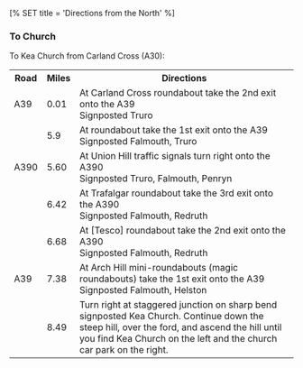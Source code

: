 [% SET title = 'Directions from the North' %]

### To Church ###

To Kea Church from Carland Cross (A30):

<table>
  <tr>
    <th>Road
    <th>Miles
    <th>Directions
  <tr>
    <td>A39
    <td>0.01
    <td>At Carland Cross roundabout take the 2nd exit onto the A39
      <br>Signposted Truro
  <tr>
    <td>
    <td>5.9
    <td>At roundabout take the 1st exit onto the A39
      <br>Signposted Falmouth, Truro
  <tr>
    <td>A390
    <td>5.60
    <td>At Union Hill traffic signals turn right onto the A390
      <br>Signposted Truro, Falmouth, Penryn
  <tr>
    <td>
    <td>6.42
    <td>At Trafalgar roundabout take the 3rd exit onto the A390
      <br>Signposted Falmouth, Redruth
  <tr>
    <td>
    <td>6.68
    <td>At [Tesco] roundabout take the 2nd exit onto the A390
      <br>Signposted Falmouth, Redruth
  <tr>
    <td>A39
    <td>7.38
    <td>At Arch Hill mini-roundabouts (magic roundabouts) take the 1st exit
      onto the A39
      <br>Signposted Falmouth, Helston
  <tr>
    <td>
    <td>8.49
    <td>Turn right at staggered junction on sharp bend signposted Kea Church.
      Continue down the steep hill, over the ford, and ascend the hill until
      you find Kea Church on the left and the church car park on the right.
</table>
